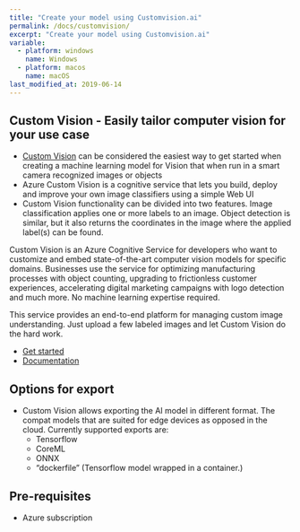 ```yaml
---
title: "Create your model using Customvision.ai"
permalink: /docs/customvision/
excerpt: "Create your model using Customvision.ai"
variable:
  - platform: windows
    name: Windows
  - platform: macos
    name: macOS
last_modified_at: 2019-06-14
---
```



## Custom Vision - Easily tailor computer vision for your use case

- [Custom Vision](https://www.customvision.ai/) can be considered the easiest way to get started when creating a machine learning model for Vision that when run in a smart camera recognized images or objects
- Azure Custom Vision is a cognitive service that lets you build, deploy and improve your own image classifiers using a simple Web UI
- Custom Vision functionality can be divided into two features. Image classification applies one or more labels to an image. Object detection is similar, but it also returns the coordinates in the image where the applied label(s) can be found.

Custom Vision is an Azure Cognitive Service for developers who want to customize and embed state-of-the-art computer vision models for specific domains. Businesses use the service for optimizing manufacturing processes with object counting, upgrading to frictionless customer experiences, accelerating digital marketing campaigns with logo detection and much more. No machine learning expertise required. 

This service provides an end-to-end platform for managing custom image understanding. Just upload a few labeled images and let Custom Vision do the hard work. 

- [Get started](https://www.customvision.ai/)
- [Documentation](https://docs.microsoft.com/en-us/azure/cognitive-services/custom-vision-service/home)

## Options for export

- Custom Vision allows exporting the AI model in different format. The compat models that are suited for edge devices as opposed in the cloud. Currently supported exports are:
  - Tensorflow
  - CoreML
  - ONNX
  - “dockerfile” (Tensorflow model wrapped in a container.)

## Pre-requisites

- Azure subscription

